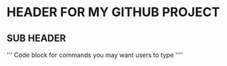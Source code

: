 # HEADER FOR MY GITHUB PROJECT
## SUB HEADER
'''
Code block for commands you may want users to type
''''

